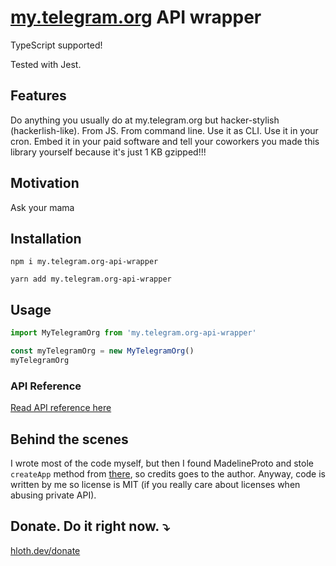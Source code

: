# [my.telegram.org](https://my.telegram.org) API wrapper

TypeScript supported!

Tested with Jest.

## Features

Do anything you usually do at my.telegram.org but hacker-stylish (hackerlish-like). From JS. From command line. Use it as CLI. Use it in your cron. Embed it in your paid software and tell your coworkers you made this library yourself because it's just <!-- SIZE --> 1 KB <!-- SIZE --> gzipped!!!

## Motivation

Ask your mama

## Installation

```
npm i my.telegram.org-api-wrapper
```

```
yarn add my.telegram.org-api-wrapper
```

## Usage

```ts
import MyTelegramOrg from 'my.telegram.org-api-wrapper'

const myTelegramOrg = new MyTelegramOrg()
myTelegramOrg
```

### API Reference

[Read API reference here](./API.md)

## Behind the scenes

I wrote most of the code myself, but then I found MadelineProto and stole `createApp` method from [there](https://github.com/danog/MadelineProto/blob/25a509ff2e246983823297367eee86bc70c6e2b5/src/danog/MadelineProto/MyTelegramOrgWrapper.php), so credits goes to the author. Anyway, code is written by me so license is MIT (if you really care about licenses when abusing private API).

## Donate. Do it right now. ⤵️

[hloth.dev/donate](https://hloth.dev/donate)